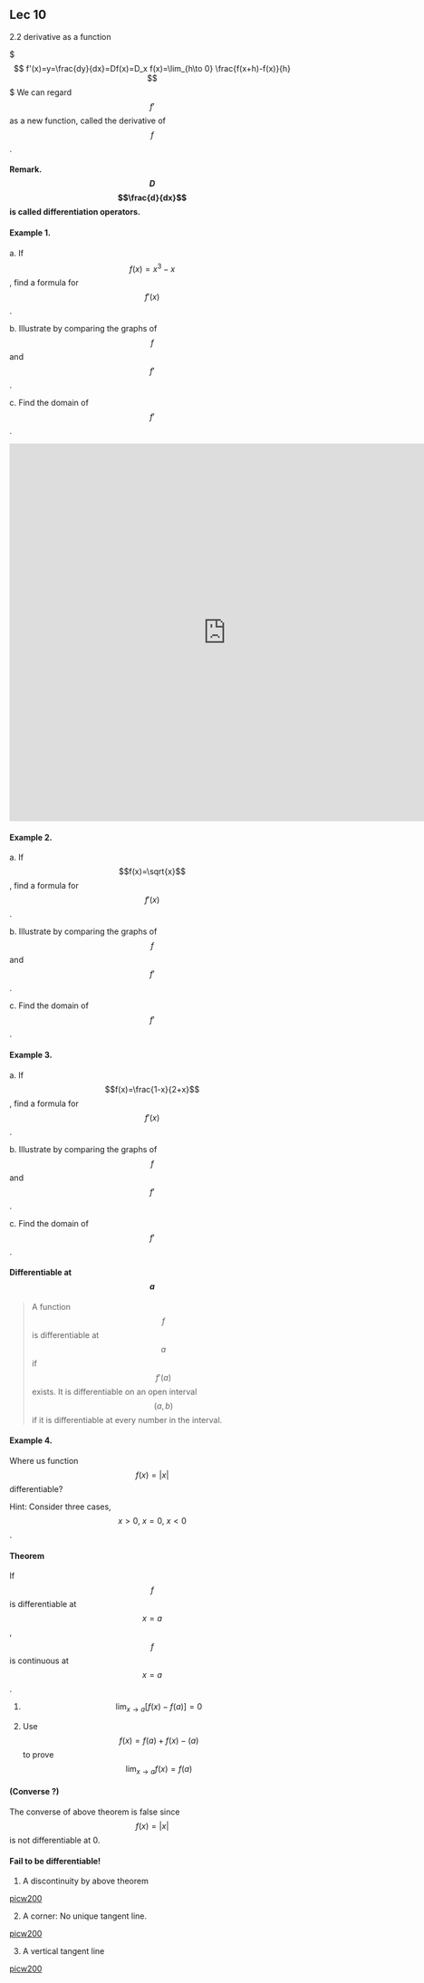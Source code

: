 ## Lec 10 
2.2 derivative as a function

$$$
f'(x)=y=\frac{dy}{dx}=Df(x)=D_x f(x)=\lim_{h\to 0} \frac{f(x+h)-f(x)}{h}
$$$
We can regard $$f'$$ as a new function, called the derivative of $$f$$.

#### Remark. $$D$$ $$\frac{d}{dx}$$ is called differentiation operators.

#### Example 1.

a. If $$f(x)=x^3-x$$, find a formula for $$f'(x)$$.

b. Illustrate by comparing the graphs of $$f$$ and $$f'$$.

c. Find the domain of $$f'$$.

<iframe scrolling="no" src="https://tube.geogebra.org/material/iframe/id/690893/width/763/height/667/border/888888/rc/false/ai/false/sdz/true/smb/false/stb/false/stbh/true/ld/false/sri/true/at/auto" width="763px" height="667px" style="border:0px;"> </iframe>

#### Example 2.

a. If $$f(x)=\sqrt{x}$$, find a formula for $$f'(x)$$.

b. Illustrate by comparing the graphs of $$f$$ and $$f'$$.

c. Find the domain of $$f'$$.

#### Example 3.

a. If $$f(x)=\frac{1-x}{2+x}$$, find a formula for $$f'(x)$$.

b. Illustrate by comparing the graphs of $$f$$ and $$f'$$.

c. Find the domain of $$f'$$.

#### Differentiable at $$a$$

> A function $$f$$ is differentiable at $$a$$ if $$f'(a)$$ exists. It is differentiable on an open interval $$(a,b)$$ if it is differentiable at every number in the interval.

#### Example 4.

Where us function $$f(x)=|x|$$  differentiable?

Hint: Consider three cases, $$x>0,~x=0,~x<0$$.

#### Theorem
If $$f$$ is differentiable at $$x=a $$, $$f$$ is continuous at $$x=a $$.

1. $$\lim_{x\to a} \left[ f(x)-f(a) \right]=0$$

2. Use $$f(x)=f(a)+f(x)-(a) $$ to prove $$\lim_{x\to a} f(x)=f(a) $$ 

#### (Converse ?)
The converse of above theorem is false since $$f(x)=|x| $$ is not differentiable at 0.

#### Fail to be differentiable!

1. A discontinuity by above theorem

[picw200](https://cloud.githubusercontent.com/assets/10469752/6217839/2eddc326-b5e6-11e4-97db-17ef6248303a.png)

2. A corner: No unique tangent line.

[picw200](https://cloud.githubusercontent.com/assets/10469752/6217867/6e695906-b5e6-11e4-9b25-90a1f336d4b4.png)

3. A vertical tangent line

[picw200](https://cloud.githubusercontent.com/assets/10469752/6217881/8b6667ba-b5e6-11e4-9f20-097790b10a67.png)
